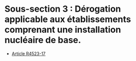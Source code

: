 # Sous-section 3 : Dérogation applicable aux établissements comprenant une installation nucléaire de base.

* [Article R4523-17](./LEGIARTI000018822450.md)
